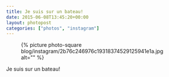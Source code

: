 ```yaml
---
title: Je suis sur un bateau!
date: 2015-06-08T13:45:20+00:00
layout: photopost
categories: ["photos", "instagram"]
---
```


<figure class="photo photo--square">
  {% picture photo-square blog/instagram/2b76c246976c19318374529125941e1a.jpg alt="" %}
</figure>

Je suis sur un bateau!
